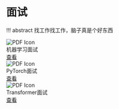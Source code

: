 # 面试

!!! abstract
    找工作找工作，脑子真是个好东西

<div class="card">
  <div class="file-block">
    <div class="file-icon">
      <img src="/Rongerr.github.io/assets/images/icons/pdf.svg" alt="PDF Icon">
    </div>
    <div class="file-body">
      <div class="file-title">机器学习面试</div>
    </div>
  </div>
  <a class="down-button" target="_blank" href="/Rongerr.github.io/pdf_files/interview_1.pdf" markdown="1">查看</a>
</div>

<div class="card">
  <div class="file-block">
    <div class="file-icon">
      <img src="/Rongerr.github.io/assets/images/icons/pdf.svg" alt="PDF Icon">
    </div>
    <div class="file-body">
      <div class="file-title">PyTorch面试</div>
    </div>
  </div>
  <a class="down-button" target="_blank" href="/Rongerr.github.io/pdf_files/interview_2.pdf" markdown="1">查看</a>
</div>

<div class="card">
  <div class="file-block">
    <div class="file-icon">
      <img src="/Rongerr.github.io/assets/images/icons/pdf.svg" alt="PDF Icon">
    </div>
    <div class="file-body">
      <div class="file-title">Transformer面试</div>
    </div>
  </div>
  <a class="down-button" target="_blank" href="/Rongerr.github.io/pdf_files/interview_3.pdf" markdown="1">查看</a>
</div>